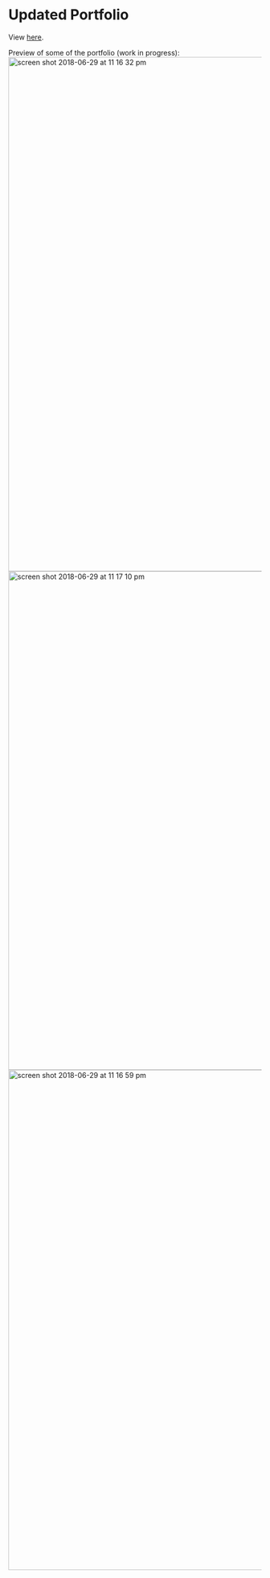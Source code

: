# Updated Portfolio

View <a href="https://rocksteadyrose.github.io/Updated_Portfolio3/"> here</a>.

Preview of some of the portfolio (work in progress):
<img width="1022" alt="screen shot 2018-06-29 at 11 16 32 pm" src="https://user-images.githubusercontent.com/34491285/42121332-a3ec4342-7bf2-11e8-86f2-754056c2d72e.png">
<img width="991" alt="screen shot 2018-06-29 at 11 17 10 pm" src="https://user-images.githubusercontent.com/34491285/42121331-a3d07432-7bf2-11e8-842c-e699e7ce98f7.png">
<img width="994" alt="screen shot 2018-06-29 at 11 16 59 pm" src="https://user-images.githubusercontent.com/34491285/42121330-a3c09d1e-7bf2-11e8-82f5-4635011370bd.png">

